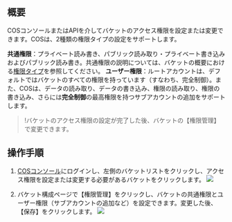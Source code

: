 ## 概要
COSコンソールまたはAPIを介してバケットのアクセス権限を設定または変更できます。COSは、2種類の権限タイプの設定をサポートします。

**共通権限**：プライベート読み書き、パブリック読み取り・プライベート書き込みおよびパブリック読み書き。共通権限の説明については、バケットの概要における[権限タイプ](https://cloud.tencent.com/document/product/436/13312#.E6.9D.83.E9.99.90.E7.B1.BB.E5.88.AB)を参照してください。
**ユーザー権限**：ルートアカウントは、デフォルトではバケットのすべての権限を持っています（すなわち、完全制御）。また、COSは、データの読み取り、データの書き込み、権限の読み取り、権限の書き込み、さらには**完全制御**の最高権限を持つサブアカウントの追加をサポートします。

>!バケットのアクセス権限の設定が完了した後、バケットの【権限管理】で変更できます。

## 操作手順
1. [COSコンソール](https://console.cloud.tencent.com/cos5)にログインし、左側のバケットリストをクリックし、アクセス権限を設定または変更する必要があるバケットをクリックします。
![](https://main.qcloudimg.com/raw/b90ad17947a0ec530db87210f4b9027d.png)

2. バケット構成ページで【権限管理】をクリックし、バケットの共通権限とユーザー権限（サブアカウントの追加など）を設定できます。変更した後、【保存】をクリックします。
![](https://main.qcloudimg.com/raw/b145a429e788b583801315a3617963b5.png)
